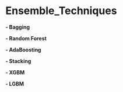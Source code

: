 # Ensemble_Techniques

**- Bagging**

**- Random Forest**

**- AdaBoosting**

**- Stacking**

**- XGBM**

**- LGBM**
